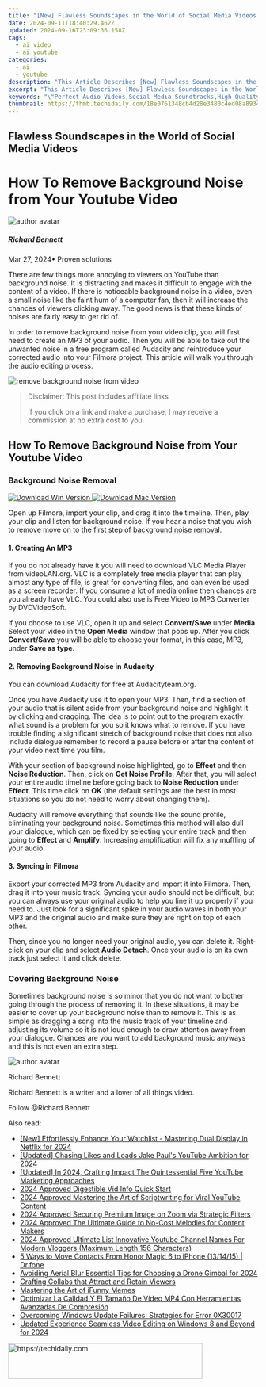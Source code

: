 ```yaml
---
title: "[New] Flawless Soundscapes in the World of Social Media Videos for 2024"
date: 2024-09-11T18:40:29.462Z
updated: 2024-09-16T23:09:36.158Z
tags:
  - ai video
  - ai youtube
categories:
  - ai
  - youtube
description: "This Article Describes [New] Flawless Soundscapes in the World of Social Media Videos for 2024"
excerpt: "This Article Describes [New] Flawless Soundscapes in the World of Social Media Videos for 2024"
keywords: "\"Perfect Audio Videos,Social Media Soundtracks,High-Quality Video Audio,Impeccable Media Sounds,Premium Music for Vlogs,Clear Vlog Audioscape,Ultimate Social Media Tunes\""
thumbnail: https://thmb.techidaily.com/18e0761348cb4d28e3480c4ed08a893497db31dc39159b03c85adcc25dd9aaa4.jpg
---
```


## Flawless Soundscapes in the World of Social Media Videos

# How To Remove Background Noise from Your Youtube Video

![author avatar](https://images.wondershare.com/filmora/article-images/richard-bennett.jpg)

##### Richard Bennett

 Mar 27, 2024• Proven solutions

There are few things more annoying to viewers on YouTube than background noise. It is distracting and makes it difficult to engage with the content of a video. If there is noticeable background noise in a video, even a small noise like the faint hum of a computer fan, then it will increase the chances of viewers clicking away. The good news is that these kinds of noises are fairly easy to get rid of.

In order to remove background noise from your video clip, you will first need to create an MP3 of your audio. Then you will be able to take out the unwanted noise in a free program called Audacity and reintroduce your corrected audio into your Filmora project. This article will walk you through the audio editing process.

![remove background noise from video](https://images.wondershare.com/filmora/article-images/2021/remove-background-noise-from-video.jpg)

>  Disclaimer: This post includes affiliate links
>
>  If you click on a link and make a purchase, I may receive a commission at no extra cost to you.
>

## How To Remove Background Noise from Your Youtube Video

### Background Noise Removal

[![Download Win Version](https://images.wondershare.com/filmora/guide/download-btn-win.jpg) ](https://tools.techidaily.com/wondershare/filmora/download/) [![Download Mac Version](https://images.wondershare.com/filmora/guide/download-btn-mac.jpg) ](https://tools.techidaily.com/wondershare/filmora/download/)

Open up Filmora, import your clip, and drag it into the timeline. Then, play your clip and listen for background noise. If you hear a noise that you wish to remove move on to the first step of [background noise removal](https://tools.techidaily.com/wondershare/filmora/download/).

#### 1\.  Creating An MP3

If you do not already have it you will need to download VLC Media Player from videoLAN.org. VLC is a completely free media player that can play almost any type of file, is great for converting files, and can even be used as a screen recorder. If you consume a lot of media online then chances are you already have VLC. You could also use is Free Video to MP3 Converter by DVDVideoSoft.

If you choose to use VLC, open it up and select **Convert/Save** under **Media**. Select your video in the **Open Media** window that pops up. After you click **Convert/Save** you will be able to choose your format, in this case, MP3, under **Save as type**.

#### 2\.  Removing Background Noise in Audacity

You can download Audacity for free at Audacityteam.org.

Once you have Audacity use it to open your MP3\. Then, find a section of your audio that is silent aside from your background noise and highlight it by clicking and dragging. The idea is to point out to the program exactly what sound is a problem for you so it knows what to remove. If you have trouble finding a significant stretch of background noise that does not also include dialogue remember to record a pause before or after the content of your video next time you film.

With your section of background noise highlighted, go to **Effect** and then **Noise Reduction**. Then, click on **Get Noise Profile**. After that, you will select your entire audio timeline before going back to **Noise Reduction** under **Effect**. This time click on **OK** (the default settings are the best in most situations so you do not need to worry about changing them).

Audacity will remove everything that sounds like the sound profile, eliminating your background noise. Sometimes this method will also dull your dialogue, which can be fixed by selecting your entire track and then going to **Effect** and **Amplify**. Increasing amplification will fix any muffling of your audio.

#### 3\. Syncing in Filmora

Export your corrected MP3 from Audacity and import it into Filmora. Then, drag it into your music track. Syncing your audio should not be difficult, but you can always use your original audio to help you line it up properly if you need to. Just look for a significant spike in your audio waves in both your MP3 and the original audio and make sure they are right on top of each other.

Then, since you no longer need your original audio, you can delete it. Right-click on your clip and select **Audio Detach**. Once your audio is on its own track just select it and click delete.

### Covering Background Noise

Sometimes background noise is so minor that you do not want to bother going through the process of removing it. In these situations, it may be easier to cover up your background noise than to remove it. This is as simple as dragging a song into the music track of your timeline and adjusting its volume so it is not loud enough to draw attention away from your dialogue. Chances are you want to add background music anyways and this is not even an extra step.

![author avatar](https://images.wondershare.com/filmora/article-images/richard-bennett.jpg)

Richard Bennett

Richard Bennett is a writer and a lover of all things video.

Follow @Richard Bennett

<ins class="adsbygoogle"
     style="display:block"
     data-ad-format="autorelaxed"
     data-ad-client="ca-pub-7571918770474297"
     data-ad-slot="1223367746"></ins>

<ins class="adsbygoogle"
     style="display:block"
     data-ad-client="ca-pub-7571918770474297"
     data-ad-slot="8358498916"
     data-ad-format="auto"
     data-full-width-responsive="true"></ins>

<span class="atpl-alsoreadstyle">Also read:</span>
<div><ul>
<li><a href="https://fox-boxes.techidaily.com/new-effortlessly-enhance-your-watchlist-mastering-dual-display-in-netflix-for-2024/"><u>[New] Effortlessly Enhance Your Watchlist - Mastering Dual Display in Netflix for 2024</u></a></li>
<li><a href="https://youtube-web.techidaily.com/ed-chasing-likes-and-loads-jake-pauls-youtube-ambition-for-2024/"><u>[Updated] Chasing Likes and Loads Jake Paul's YouTube Ambition for 2024</u></a></li>
<li><a href="https://youtube-web.techidaily.com/ed-in-2024-crafting-impact-the-quintessential-five-youtube-marketing-approaches/"><u>[Updated] In 2024, Crafting Impact The Quintessential Five YouTube Marketing Approaches</u></a></li>
<li><a href="https://youtube-web.techidaily.com/approved-digestible-vid-info-quick-start/"><u>2024 Approved Digestible Vid Info Quick Start</u></a></li>
<li><a href="https://youtube-web.techidaily.com/approved-mastering-the-art-of-scriptwriting-for-viral-youtube-content/"><u>2024 Approved Mastering the Art of Scriptwriting for Viral YouTube Content</u></a></li>
<li><a href="https://digital-screen-recording.techidaily.com/2024-approved-securing-premium-image-on-zoom-via-strategic-filters/"><u>2024 Approved Securing Premium Image on Zoom via Strategic Filters</u></a></li>
<li><a href="https://youtube-web.techidaily.com/approved-the-ultimate-guide-to-no-cost-melodies-for-content-makers/"><u>2024 Approved The Ultimate Guide to No-Cost Melodies for Content Makers</u></a></li>
<li><a href="https://youtube-web.techidaily.com/approved-ultimate-list-innovative-youtube-channel-names-for-modern-vloggers-maximum-length-156-characters/"><u>2024 Approved Ultimate List Innovative Youtube Channel Names For Modern Vloggers (Maximum Length 156 Characters)</u></a></li>
<li><a href="https://blog-min.techidaily.com/5-ways-to-move-contacts-from-honor-magic-6-to-iphone-131415-drfone-by-drfone-transfer-from-android-transfer-from-android/"><u>5 Ways to Move Contacts From Honor Magic 6 to iPhone (13/14/15) | Dr.fone</u></a></li>
<li><a href="https://extra-tips.techidaily.com/avoiding-aerial-blur-essential-tips-for-choosing-a-drone-gimbal-for-2024/"><u>Avoiding Aerial Blur Essential Tips for Choosing a Drone Gimbal for 2024</u></a></li>
<li><a href="https://youtube-web.techidaily.com/ing-collabs-that-attract-and-retain-viewers/"><u>Crafting Collabs that Attract and Retain Viewers</u></a></li>
<li><a href="https://extra-tips.techidaily.com/mastering-the-art-of-ifunny-memes/"><u>Mastering the Art of iFunny Memes</u></a></li>
<li><a href="https://vp-tips.techidaily.com/optimizar-la-calidad-y-el-tamano-de-video-mp4-con-herramientas-avanzadas-de-compresion/"><u>Optimizar La Calidad Y El Tamaño De Vídeo MP4 Con Herramientas Avanzadas De Compresión</u></a></li>
<li><a href="https://win11-tips.techidaily.com/overcoming-windows-update-failures-strategies-for-error-0x30017/"><u>Overcoming Windows Update Failures: Strategies for Error 0X30017</u></a></li>
<li><a href="https://ai-video-apps.techidaily.com/updated-experience-seamless-video-editing-on-windows-8-and-beyond-for-2024/"><u>Updated Experience Seamless Video Editing on Windows 8 and Beyond for 2024</u></a></li>
</ul></div>

<!-- affiliate ads begin -->
<a href="https://aligracehair.sjv.io/c/5597632/2135403/19272" target="_top" id="2135403">
  <img src="//a.impactradius-go.com/display-ad/19272-2135403" border="0" alt="https://techidaily.com" width="392" height="72"/>
</a>
<img height="0" width="0" src="https://aligracehair.sjv.io/i/5597632/2135403/19272" style="position:absolute;visibility:hidden;" border="0" />
<!-- affiliate ads end -->

